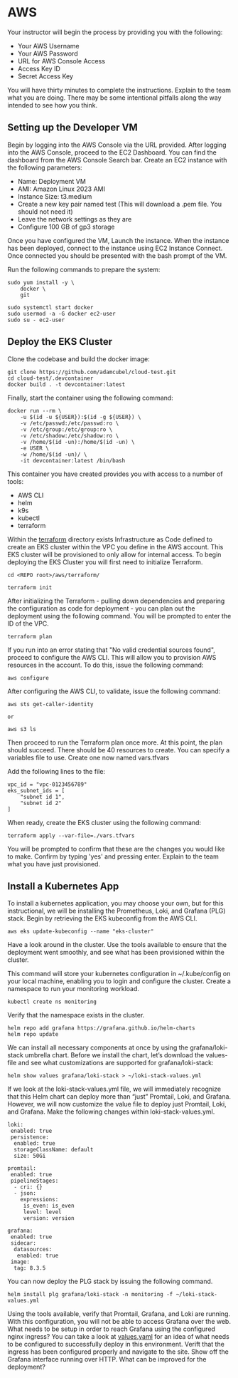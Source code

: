 # AWS

Your instructor will begin the process by providing you with the following:
- Your AWS Username
- Your AWS Password
- URL for AWS Console Access
- Access Key ID
- Secret Access Key

You will have thirty minutes to complete the instructions. Explain to the team 
what you are doing. There may be some intentional pitfalls along the way 
intended to see how you think. 

## Setting up the Developer VM

Begin by logging into the AWS Console via the URL provided. After logging into 
the AWS Console, proceed to the EC2 Dashboard. You can find the dashboard from 
the AWS Console Search bar. Create an EC2 instance with the following parameters:
- Name: Deployment VM
- AMI: Amazon Linux 2023 AMI
- Instance Size: t3.medium
- Create a new key pair named test (This will download a .pem file. You should not need it)
- Leave the network settings as they are
- Configure 100 GB of gp3 storage

Once you have configured the VM, Launch the instance. When the instance has been
deployed, connect to the instance using EC2 Instance Connect. Once connected you
should be presented with the bash prompt of the VM.

Run the following commands to prepare the system:

```
sudo yum install -y \
    docker \
    git

sudo systemctl start docker
sudo usermod -a -G docker ec2-user
sudo su - ec2-user
```

## Deploy the EKS Cluster

Clone the codebase and build the docker image:

```
git clone https://github.com/adamcubel/cloud-test.git
cd cloud-test/.devcontainer
docker build . -t devcontainer:latest
```

Finally, start the container using the following command:

```
docker run --rm \
    -u $(id -u ${USER}):$(id -g ${USER}) \
    -v /etc/passwd:/etc/passwd:ro \
    -v /etc/group:/etc/group:ro \
    -v /etc/shadow:/etc/shadow:ro \
    -v /home/$(id -un):/home/$(id -un) \
    -e USER \
    -w /home/$(id -un)/ \
    -it devcontainer:latest /bin/bash
```

This container you have created provides you with access to a number of tools:
- AWS CLI
- helm
- k9s
- kubectl
- terraform

Within the [terraform](./terraform/) directory exists Infrastructure as Code 
defined to create an EKS cluster within the VPC you define in the AWS account. 
This EKS cluster will be provisioned to only allow for internal access. To 
begin deploying the EKS Cluster you will first need to initialize Terraform.

```
cd <REPO root>/aws/terraform/

terraform init
```

After initializing the Terraform - pulling down dependencies and preparing the 
configuration as code for deployment - you can plan out the deployment using 
the following command. You will be prompted to enter the ID of the VPC. 

```
terraform plan
```

If you run into an error stating that "No valid credential sources found", 
proceed to configure the AWS CLI. This will allow you to provision AWS 
resources in the account. To do this, issue the following command:

```
aws configure
```

After configuring the AWS CLI, to validate, issue the following command:

```
aws sts get-caller-identity

or 

aws s3 ls
```

Then proceed to run the Terraform plan once more. At this point, the plan 
should succeed. There should be 40 resources to create. You can specify a 
variables file to use. Create one now named vars.tfvars

Add the following lines to the file:

```
vpc_id = "vpc-0123456789"
eks_subnet_ids = [
    "subnet id 1",
    "subnet id 2"
]
```

When ready, create the EKS cluster using the following command:

```
terraform apply --var-file=./vars.tfvars
```

You will be prompted to confirm that these are the changes you would like to 
make. Confirm by typing 'yes' and pressing enter. Explain to the team what you 
have just provisioned. 

## Install a Kubernetes App

To install a kubernetes application, you may choose your own, but for this 
instructional, we will be installing the Prometheus, Loki, and Grafana (PLG) 
stack. Begin by retrieving the EKS kubeconfig from the AWS CLI.

```
aws eks update-kubeconfig --name "eks-cluster"
```

Have a look around in the cluster. Use the tools available to ensure that the 
deployment went smoothly, and see what has been provisioned within the cluster.

This command will store your kubernetes configuration in ~/.kube/config on your
local machine, enabling you to login and configure the cluster. Create a 
namespace to run your monitoring workload.

```
kubectl create ns monitoring
```

Verify that the namespace exists in the cluster.

```
helm repo add grafana https://grafana.github.io/helm-charts
helm repo update
```

We can install all necessary components at once by using the grafana/loki-stack
umbrella chart. Before we install the chart, let’s download the values-file and
see what customizations are supported for grafana/loki-stack:

```
helm show values grafana/loki-stack > ~/loki-stack-values.yml
```

If we look at the loki-stack-values.yml file, we will immediately recognize that 
this Helm chart can deploy more than “just” Promtail, Loki, and Grafana. However, 
we will now customize the value file to deploy just Promtail, Loki, and Grafana. 
Make the following changes within loki-stack-values.yml.

```
loki:
 enabled: true
 persistence:
  enabled: true
  storageClassName: default
  size: 50Gi

promtail:
 enabled: true
 pipelineStages:
  - cri: {}
  - json:
    expressions:
     is_even: is_even
     level: level
     version: version

grafana:
 enabled: true
 sidecar:
  datasources:
   enabled: true
 image:
  tag: 8.3.5
```

You can now deploy the PLG stack by issuing the following command. 

```
helm install plg grafana/loki-stack -n monitoring -f ~/loki-stack-values.yml
```

Using the tools available, verify that Promtail, Grafana, and Loki are running.
With this configuration, you will not be able to access Grafana over the web. 
What needs to be setup in order to reach Grafana using the configured nginx 
ingress? You can take a look at [values.yaml](./helm/values.yaml) for an idea 
of what needs to be configured to successfully deploy in this environment. 
Verift that the ingress has been configured properly and navigate to the site.
Show off the Grafana interface running over HTTP. What can be improved for the 
deployment?